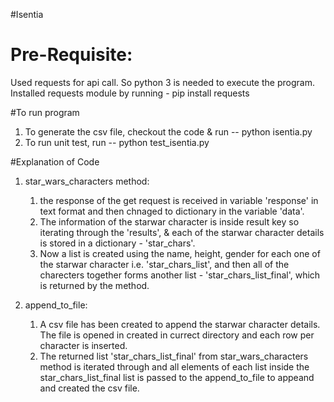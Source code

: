 #Isentia
# Pre-Requisite:
Used requests for api call. So python 3 is needed to execute the program. Installed requests module by running - pip install requests

#To run program
1. To generate the csv file, checkout the code & run -- python isentia.py 
2. To run unit test, run -- python test_isentia.py

#Explanation of Code
1. star_wars_characters method:
	1. the response of the get request is received in variable 'response' in text format and then chnaged to dictionary in the variable 'data'.
	2. The information of the starwar character is inside result key so iterating through the 'results', & each of the starwar character details is stored in a dictionary - 'star_chars'.
	3. Now a list is created using the name, height, gender for each one of the starwar character i.e. 'star_chars_list', and then all of the charecters together forms another list - 'star_chars_list_final', which is returned by the method.

2. append_to_file:
	1. A csv file has been created to append the starwar character details. The file is opened in created in currect directory and each row per character is inserted.
	2. The returned list 'star_chars_list_final' from star_wars_characters method is iterated through and all elements of each list inside the star_chars_list_final list is passed to the append_to_file to appeand and created the csv file.
